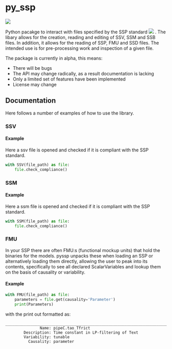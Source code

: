 # py_ssp
[<img src="https://img.shields.io/badge/Status-In Development-orange.svg?logo=LOGO">](<LINK>)

Python pacakge to interact with files specified by the SSP standard [<img src="https://img.shields.io/badge/SSP-Standard-blue.svg?logo=LOGO">](<https://ssp-standard.org/>)
. The libary allows for 
the creation, reading and editing of SSV, SSM and SSB files. In addition, it allows for the reading of SSP, FMU and SSD
files. The intended use is for pre-processing work and inspection of a given file.

The package is currently in alpha, this means:
- There will be bugs
- The API may change radically, as a result documentation is lacking
- Only a limited set of features have been implemented
- License may change

## Documentation
Here follows a number of examples of how to use the library.


### SSV 

#### Example
Here a ssv file is opened and checked if it is compliant with the SSP standard.

```python
with SSV(file_path) as file:
    file.check_compliance()
```


### SSM

#### Example
Here a ssm file is opened and checked if it is compliant with the SSP standard.

```python
with SSM(file_path) as file:
    file.check_compliance()
```


### FMU

In your SSP there are often FMU:s (functional mockup units) that hold the binaries for the models. pyssp unpacks these 
when loading an SSP or alternatively loading them directly, allowing the user to peak into its contents, specifically 
to see all declared ScalarVariables and lookup them on the basis of causality or variability.

#### Example

```python
with FMU(file_path) as file:
    parameters = file.get(causality='Parameter')
    print(Parameters)
```
with the print out formatted as:
```
___________________________________________________________________________________________
               Name: pipeC.tao_Tfrict
        Description: Time constant in LP-filtering of Text
        Variability: tunable
          Causality: parameter
 ```
